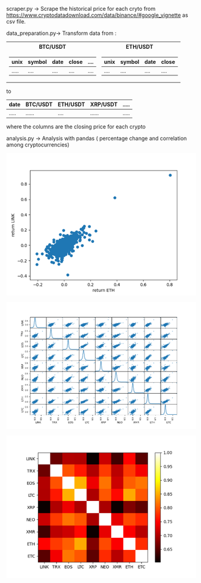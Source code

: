 scraper.py -> Scrape the historical price for each cryto from https://www.cryptodatadownload.com/data/binance/#google_vignette as csv file.


data_preparation.py-> Transform data from :

    
 <table>
<tr><th> BTC/USDT </th><th> ETH/USDT</th></tr>
<tr><td>

unix  | symbol | date | close | ....|       
----  | ------ |----- |-----  | ----|   
..... | ....   | .... |....   | ....|
     
    
</td><td>

unix | symbol | date| close| 
---- | ----   |---- |----  |
.... | ....   |.... |....  |

</td></tr> </table> 

to



date  | BTC/USDT | ETH/USDT  | XRP/USDT  |  ..... |       
----- | -------  |------     |------     |  ----- | 
..... | ......   | ....      |......     |   .....|

where the columns are the closing price for each crypto


analysis.py -> Analysis with pandas ( percentage change and correlation among cryptocurrencies)

![](Figure_1.png)

![](Figure_3.png)

![](Figure_4.png)